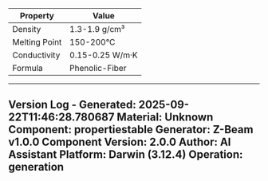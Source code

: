 | Property | Value |
|----------|-------|
| Density | 1.3-1.9 g/cm³ |
| Melting Point | 150-200°C |
| Conductivity | 0.15-0.25 W/m·K |
| Formula | Phenolic-Fiber |


---
Version Log - Generated: 2025-09-22T11:46:28.780687
Material: Unknown
Component: propertiestable
Generator: Z-Beam v1.0.0
Component Version: 2.0.0
Author: AI Assistant
Platform: Darwin (3.12.4)
Operation: generation
---